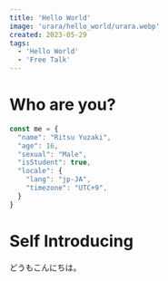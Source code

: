 ```yaml
---
title: 'Hello World'
image: 'urara/hello_world/urara.webp'
created: 2023-05-29
tags:
  - 'Hello World'
  - 'Free Talk'
---
```


# Who are you?

```ts twoslash title="./about_me.ts"
const me = {
  "name": "Ritsu Yuzaki",
  "age": 16,
  "sexual": "Male",
  "isStudent": true,
  "locale": {
    "lang": "jp-JA",
    "timezone": "UTC+9",
  }
}
```
# Self Introducing

どうもこんにちは。
